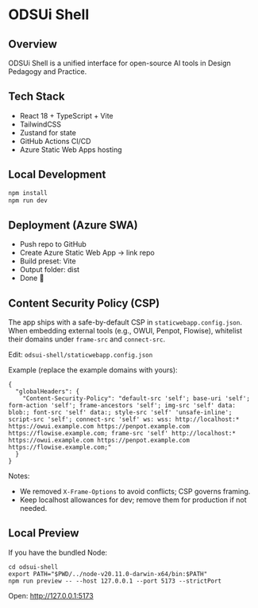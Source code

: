 # ODSUi Shell

## Overview
ODSUi Shell is a unified interface for open-source AI tools in Design Pedagogy and Practice.

## Tech Stack
- React 18 + TypeScript + Vite
- TailwindCSS
- Zustand for state
- GitHub Actions CI/CD
- Azure Static Web Apps hosting

## Local Development
```bash
npm install
npm run dev
```

## Deployment (Azure SWA)
- Push repo to GitHub
- Create Azure Static Web App → link repo
- Build preset: Vite
- Output folder: dist
- Done 🚀

## Content Security Policy (CSP)
The app ships with a safe-by-default CSP in `staticwebapp.config.json`. When embedding external tools (e.g., OWUI, Penpot, Flowise), whitelist their domains under `frame-src` and `connect-src`.

Edit: `odsui-shell/staticwebapp.config.json`

Example (replace the example domains with yours):

```
{
  "globalHeaders": {
    "Content-Security-Policy": "default-src 'self'; base-uri 'self'; form-action 'self'; frame-ancestors 'self'; img-src 'self' data: blob:; font-src 'self' data:; style-src 'self' 'unsafe-inline'; script-src 'self'; connect-src 'self' ws: wss: http://localhost:* https://owui.example.com https://penpot.example.com https://flowise.example.com; frame-src 'self' http://localhost:* https://owui.example.com https://penpot.example.com https://flowise.example.com;"
  }
}
```

Notes:
- We removed `X-Frame-Options` to avoid conflicts; CSP governs framing.
- Keep localhost allowances for dev; remove them for production if not needed.

## Local Preview
If you have the bundled Node:

```
cd odsui-shell
export PATH="$PWD/../node-v20.11.0-darwin-x64/bin:$PATH"
npm run preview -- --host 127.0.0.1 --port 5173 --strictPort
```

Open: http://127.0.0.1:5173
